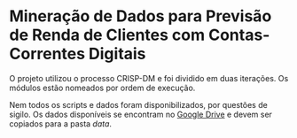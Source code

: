 # Mineração de Dados para Previsão de Renda de Clientes com Contas-Correntes Digitais

O projeto utilizou o processo CRISP-DM e foi dividido em duas iterações. Os módulos estão nomeados por ordem de execução. 

Nem todos os scripts e dados foram disponibilizados, por questões de sigilo. Os dados disponíveis se encontram no [Google Drive](https://drive.google.com/file/d/1QY8_Z1ASPJ5KKaWwGFxX7iBuojuiH9bF/view?usp=sharing) e devem ser copiados para a pasta *data*.
